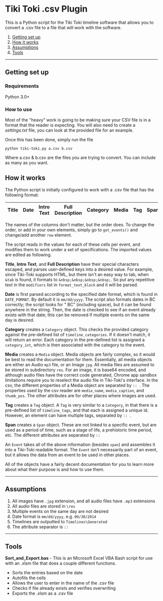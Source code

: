 # Tiki Toki .csv Plugin
This is a Python script for the Tiki Toki timeline software that allows you to convert a .csv file to a file that will work with the software.

 1. [Getting set up](#getting-set-up)
 2. [How it works](#how-it-works)
 3. [Assumptions](#assumptions)
 4. [Tools](#tools)

----------

## Getting set up
### Requirements
Python 3.0+

### How to use
Most of the "heavy" work is going to be making sure your CSV file is in a format that the reader is expecting. You will also need to create a *settings.txt* file, you can look at the provided file for an example.

Once this has been done, simply run the file

    python tiki-toki.py a.csv b.csv

Where a.csv & b.csv are the files you are trying to convert. You can include as many as you want.

## How it works
The Python script is initially configured to work with a .csv file that has the following format:

Title | Date | Intro Text | Full Description | Category | Media | Tag | Span
----  | ---- | ----       | ----             | ----     | ----  | --- | ----

The names of the columns don't matter, but the order does. To change the order, or add in your own elements, simply go to `get_events()` and change/add another `row` element.

The script reads in the values for each of these cells per event, and modifies them to work under a set of specifications. The imported values are edited as following.

**Title**, **Intro Text**, and **Full Description** have their special characters escaped, and parses user-defined keys into a desired value. For example, since Tiki-Toki supports HTML, but there isn't an easy way to tab, when `&tab` is found, it formats to `&nbsp;&nbsp;&nbsp;&nbsp;`. So put any repetitive text in the `modifiers` list in `format_text_block` and it will be parsed.

**Date** is first parsed according to the specified date format, which is found in `DATE_FORMAT`. By default it is `mm/dd/yyyy`.  The script also formats dates in BC correctly; the script looks for " BC" (including space), but it can be found anywhere in the string. Then, the date is checked to see if an event already exists with that date; this can be removed if multiple events on the same day is desired.

**Category** creates a `Category` object. This checks the provided category against the pre-defined list of `timeline_categories`. If it doesn't match, it will return an error. Each category in the pre-defined list is assigned a `category_int`, which is then associated with the category to the event.

**Media** creates a `Media` object. Media objects are fairly complex, so it would be best to read the documentation for them. Essentially, all media objects are either an Audio `mp3` file, or an Image `jpg`. All media files are assumed to be stored in subdirectory `res`. For an image, it is base64 encoded, and although audio files have the correct code generated, Chrome app sandbox limitations require you to reselect the audio file in Tiki-Toki's interface. In the csv, the different properties of a Media object are separated by `:: `. The properties used by the csv reader are `media_name`, `media_caption`, and `thumb_pos`. The other attributes are for other places where images are used.

**Tag** creates a `Tag` object. A `Tag` is very similar to a `Category`, in that there is a pre-defined list of `timeline_tags`, and that each is assigned a unique id. However, an element can have multiple tags, separated by `:: `.

**Span** creates a `Span` object. These are not linked to a specific event, but are used as a period of time, such as a stage of life, a prehistoric time period, etc. The different attributes are separated by `:: `

An `Event` takes all of the above information (besides `span`) and assembles it into a Tiki-Toki readable format. The `Event` isn't necessarily part of an event, but it allows the data from an event to be used in other places.

All of the objects have a fairly decent documentation for you to learn more about what their purpose is and how to use them.

----------

## Assumptions

 1. All images have `.jpg` extension, and all audio files have `.mp3` extensions
 2. All audio files are stored in `\res`
 3. Multiple events on the same day are not desired
 4. Date format is `mm/dd/yyyy`, e.g. `09/30/2014`
 5. Timelines are outputted to `Timelines\Generated`
 6. The attribute separator is `:: `

----------

## Tools
**Sort_and_Export.bas** - This is an Microsoft Excel VBA Bash script for use with an .xlsm file that does a couple different functions.

 - Sorts the entries based on the date
 - Autofits the cells
 - Allows the user to enter in the name of the .csv file
 - Checks if file already exists and verifies overwriting
 - Exports the .xlsm as a .csv file
